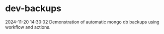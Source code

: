 # dev-backups
2024-11-20 14:30:02 Demonstration of automatic mongo db backups using workflow and actions.
